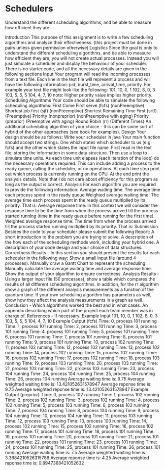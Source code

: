 # Schedulers
Understand the different scheduling algorithms, and be able to measure how efficient they are

Introduction
This purpose of this assignment is to write a few scheduling algorithms and analyze their effectiveness.
(this project must be done in pairs unless given permission otherwise)
Logistics
Since the goal is only to understand the different scheduling algorithms, and be able to measure how efficient they are, you will not create actual processes. Instead you will just simulate a scheduler and display the behaviour of your scheduler. There is no starter code, and all the necessary details are given in the following sections
Input
Your program will read the incoming processes from a text file. Each line in the text file will represent a process and will have the following information:
pid, burst_time, arrival_time, priority.
For example your text file might look like the following:
101, 10, 0, 1
102, 8, 0, 3
103, 5, 5, 5
104, 4, 7, 10
note: Higher priority value implies higher priority.
Scheduling Algorithms
Your code should be able to simulate the following scheduling algorithms:
First Come First serve (fcfs) (nonPreemptive)
Shortest job first (sjf) (nonPreemptive)
Shortest Remaining Time First (srtf)  (Preemptive)
Priority (nonpreprior) (nonPreemptive with aging)
Priority (preprior) (Preemptive with aging)
Round Robin (rr) (Different Times)
An additional scheduling algorithm of your choice - this can be some sort of hybrid of the other approaches (see book for examples).
Design
Your design should be as follows:
Write your scheduler in java
Your main function should accept two strings. One which states which scheduler to us (e.g. fcfs) and the other which states the input file name.
First read in the text file, storing the information in some data structure.
Then use a loop to simulate time units. As each time unit elapses (each iteration of the loop) do the necessary operations required. This can include adding a process to the ready queue, calling the scheduler, or no operations.
At each time step print out which process is currently running on the CPU.
At the end print the analysis details.
Note that I do not care about efficiency for this program as long as the output is correct.
Analysis
For each algorithm you are required to provide the following information:
Average waiting time: The average time each process spent in the ready queue
Weighted average waiting time: The average time each process spent in the ready queue multiplied by its priority. That is: 
Average response time: In this context we will consider the response time to be the time from when the process arrived till the process started running (time in the ready queue before running for the first time).
Weighted average response time: The time from when the process arrived till the process started running multiplied by its priority. That is: 
Submission
Besides the code to your scheduler please submit the following Report:
A short introduction to the problem you are trying to solve.
A description of the how each of the scheduling methods work, including your hybrid one.
A description of your code design and your choice of data structures.
Correctness Results - In this section you should present the results for each scheduler in the following way:
Show a small input file (around 4 processes).
Manually draw a Gantt Chart to represent the scheduling.
Manually calculate the average waiting time and average response time.
Show the output of your algorithm to ensure correctness.
Analysis Results - Using a larger input file (50 processes), show a table which compares the results of all different scheduling algorithms. In addition, for the rr algorithm show a graph of the different analysis measurements as a function of the quantum time. If your own scheduling algorithm has parameters as well, show how they affect the analysis measurements in a graph as well.
Conclusion - Which algorithms worked the best and in what cases.
An appendix describing which part of the project each team member was in charge of.
References - If necessary.
Example Input
101, 10, 0, 1
102, 8, 0, 3
103, 5, 5, 5
104, 4, 7, 10
Example Output (fcfs)
Time: 0, process 101 running
Time: 1, process 101 running
Time: 2, process 101 running
Time: 3, process 101 running
Time: 4, process 101 running
Time: 5, process 101 running
Time: 6, process 101 running
Time: 7, process 101 running
Time: 8, process 101 running
Time: 9, process 101 running
Time: 10, process 102 running
Time: 11, process 102 running
Time: 12, process 102 running
Time: 13, process 102 running
Time: 14, process 102 running
Time: 15, process 102 running
Time: 16, process 102 running
Time: 17, process 102 running
Time: 18, process 103 running
Time: 19, process 103 running
Time: 20, process 103 running
Time: 21, process 103 running
Time: 22, process 103 running
Time: 23, process 104 running
Time: 24, process 104 running
Time: 25, process 104 running
Time: 26, process 104 running
Average waiting time is: 9.75
Average weighted waiting time is: 13.421052631578947
Average reponse time is: 9.75
Average weighted reponse time is: 13.421052631578947
Example Output (preprior)
Time: 0, process 102 running
Time: 1, process 102 running
Time: 2, process 102 running
Time: 3, process 102 running
Time: 4, process 102 running
Time: 5, process 103 running
Time: 6, process 103 running
Time: 7, process 104 running
Time: 8, process 104 running
Time: 9, process 104 running
Time: 10, process 104 running
Time: 11, process 103 running
Time: 12, process 103 running
Time: 13, process 103 running
Time: 14, process 102 running
Time: 15, process 102 running
Time: 16, process 102 running
Time: 17, process 101 running
Time: 18, process 101 running
Time: 19, process 101 running
Time: 20, process 101 running
Time: 21, process 101 running
Time: 22, process 101 running
Time: 23, process 101 running
Time: 24, process 101 running
Time: 25, process 101 running
Time: 26, process 101 running
Average waiting time is: 7.5
Average weighted waiting time is: 3.3684210526315788
Average reponse time is: 4.25
Average weighted reponse time is: 0.8947368421052632

